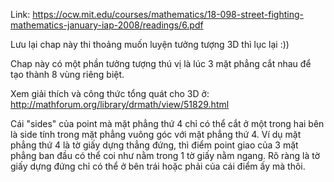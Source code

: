 Link: https://ocw.mit.edu/courses/mathematics/18-098-street-fighting-mathematics-january-iap-2008/readings/6.pdf

Lưu lại chap này thi thoảng muốn luyện tưởng tượng 3D thì lục lại :))

Chap này có một phần tưởng tượng thú vị là lúc 3 mặt phẳng cắt nhau để tạo thành 8 vùng riêng biệt.

Xem giải thích và công thức tổng quát cho 3D ở: http://mathforum.org/library/drmath/view/51829.html

Cái "sides" của point mà mặt phẳng thứ 4 chỉ có thể cắt ở một trong hai bên là side tính trong mặt phẳng vuông góc với mặt phẳng thứ 4.
Ví dụ mặt phẳng thứ 4 là tờ giấy dựng thẳng đứng, thì điểm point giao của 3 mặt phẳng ban đầu có thể coi như nằm trong 1 tờ giấy nằm
ngang. Rõ ràng là tờ giấy dựng đứng chỉ có thể ở bên trái hoặc phải của cái điểm ấy mà thôi.
